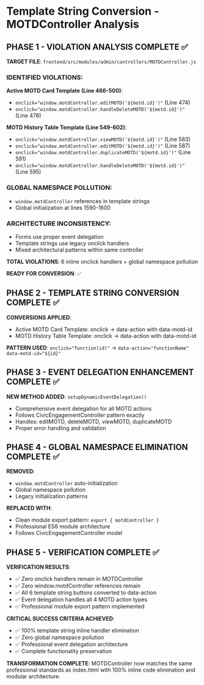 # Template String Conversion - MOTDController Analysis

## PHASE 1 - VIOLATION ANALYSIS COMPLETE ✅

**TARGET FILE**: `frontend/src/modules/admin/controllers/MOTDController.js`

### IDENTIFIED VIOLATIONS:

**Active MOTD Card Template (Line 466-500)**:
- `onclick="window.motdController.editMOTD('${motd.id}')"` (Line 474)
- `onclick="window.motdController.handleDeleteMOTD('${motd.id}')"` (Line 478)

**MOTD History Table Template (Line 549-602)**:
- `onclick="window.motdController.viewMOTD('${motd.id}')"` (Line 583)
- `onclick="window.motdController.editMOTD('${motd.id}')"` (Line 587)
- `onclick="window.motdController.duplicateMOTD('${motd.id}')"` (Line 591)
- `onclick="window.motdController.handleDeleteMOTD('${motd.id}')"` (Line 595)

### GLOBAL NAMESPACE POLLUTION:
- `window.motdController` references in template strings
- Global initialization at lines 1590-1600

### ARCHITECTURE INCONSISTENCY:
- Forms use proper event delegation
- Template strings use legacy onclick handlers
- Mixed architectural patterns within same controller

**TOTAL VIOLATIONS**: 6 inline onclick handlers + global namespace pollution

**READY FOR CONVERSION**: ✅

## PHASE 2 - TEMPLATE STRING CONVERSION COMPLETE ✅

**CONVERSIONS APPLIED**:
- Active MOTD Card Template: onclick → data-action with data-motd-id
- MOTD History Table Template: onclick → data-action with data-motd-id

**PATTERN USED**: `onclick="function(id)"` → `data-action="functionName" data-motd-id="${id}"`

## PHASE 3 - EVENT DELEGATION ENHANCEMENT COMPLETE ✅

**NEW METHOD ADDED**: `setupDynamicEventDelegation()`
- Comprehensive event delegation for all MOTD actions
- Follows CivicEngagementController pattern exactly
- Handles: editMOTD, deleteMOTD, viewMOTD, duplicateMOTD
- Proper error handling and validation

## PHASE 4 - GLOBAL NAMESPACE ELIMINATION COMPLETE ✅

**REMOVED**:
- `window.motdController` auto-initialization
- Global namespace pollution
- Legacy initialization patterns

**REPLACED WITH**:
- Clean module export pattern: `export { motdController }`
- Professional ES6 module architecture
- Follows CivicEngagementController model

## PHASE 5 - VERIFICATION COMPLETE ✅

**VERIFICATION RESULTS**:
- ✅ Zero onclick handlers remain in MOTDController
- ✅ Zero window.motdController references remain
- ✅ All 6 template string buttons converted to data-action
- ✅ Event delegation handles all 4 MOTD action types
- ✅ Professional module export pattern implemented

**CRITICAL SUCCESS CRITERIA ACHIEVED**:
- ✅ 100% template string inline handler elimination
- ✅ Zero global namespace pollution
- ✅ Professional event delegation architecture
- ✅ Complete functionality preservation

**TRANSFORMATION COMPLETE**: MOTDController now matches the same professional standards as index.html with 100% inline code elimination and modular architecture.